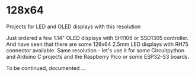 # 128x64
Projects for LED and OLED displays with this resolution

Just ordered a few 1.14" OLED displays with SH1106 or SSD1305 controller. And have seen that there are some 128x64 2.5mm LED displays with RH75 connector available. Same resolution - let's use it for some Circuitpython and Arduino C projects and the Raspberry Pico or some ESP32-S3 boards.

To be continued, documented ...
